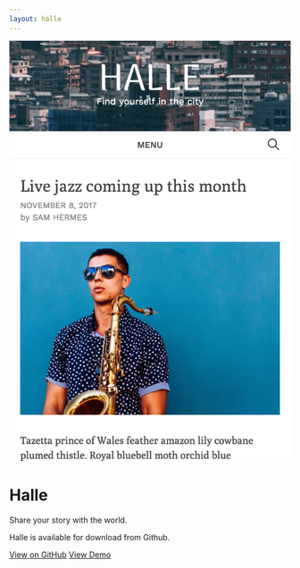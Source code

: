 ```yaml
---
layout: halle
---
```

<div class="halle-intro">
	<div class="halle-intro-image">
		<img src="/img/projects/screenshot.jpg">
	</div>
	<div class="halle-intro-text">
		<h1>Halle</h1>
		<p>Share your story with the world.</p>
	</div>
</div>

<div class="halle-features">
	<!-- What is Halle for? What is its purpose? Who would want to use it? -->
</div>

<div class="halle-get">
	<p>Halle is available for download from Github.</p>
	<a class="download-link" href="https://github.com/samhermes/halle">View on GitHub</a>
	<a class="demo-link" href="http://samhermes.co/halle-demo">View Demo</a>
</div>

<!-- Link to Halle documentation -->